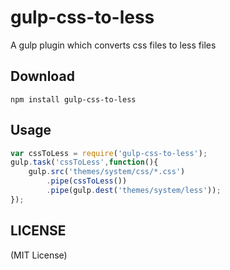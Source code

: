 gulp-css-to-less
=======
A gulp plugin which converts css files to less files

Download
-------

```
npm install gulp-css-to-less
```


Usage
-------

```javascript
var cssToLess = require('gulp-css-to-less');
gulp.task('cssToLess',function(){
    gulp.src('themes/system/css/*.css')
		.pipe(cssToLess())
		.pipe(gulp.dest('themes/system/less'));
});
```

LICENSE
-------

(MIT License)
